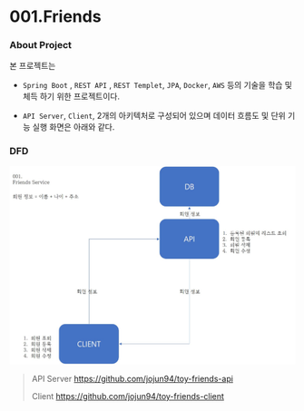 # 001.Friends

### About Project

 본 프로젝트는 

+ `Spring Boot` , `REST API` , `REST Templet`, `JPA`, `Docker`, `AWS` 등의 기술을 학습 및 체득 하기 위한 프로젝트이다.  

+ `API Server`, `Client`, 2개의 아키텍처로 구성되어 있으며 데이터 흐름도 및 단위 기능 실행 화면은 아래와 같다.

### DFD 

![](./DFD.jpg)





> API Server  https://github.com/jojun94/toy-friends-api
>
> Client https://github.com/jojun94/toy-friends-client



